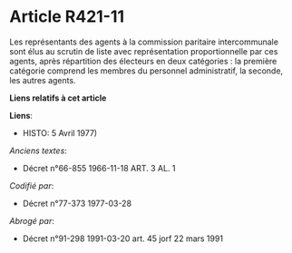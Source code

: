 # Article R421-11

Les représentants des agents à la commission paritaire intercommunale sont élus au scrutin de liste avec représentation
proportionnelle par ces agents, après répartition des électeurs en deux catégories : la première catégorie comprend les
membres du personnel administratif, la seconde, les autres agents.

**Liens relatifs à cet article**

**Liens**:

  - HISTO: 5 Avril 1977)

_Anciens textes_:

  - Décret n°66-855 1966-11-18 ART. 3 AL. 1

_Codifié par_:

  - Décret n°77-373 1977-03-28

_Abrogé par_:

  - Décret n°91-298 1991-03-20 art. 45 jorf 22 mars 1991
